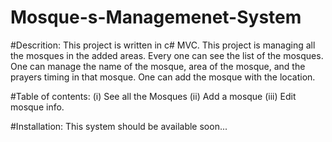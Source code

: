 # Mosque-s-Managemenet-System

#Descrition:
This project is written in c# MVC.
This project is managing all the mosques in the added areas.
Every one can see the list of the mosques.
One can manage the name of the mosque, area of the mosque, and the prayers timing in that mosque.
One can add the mosque with the location.

#Table of contents:
(i) See all the Mosques
(ii) Add a mosque
(iii) Edit mosque info.

#Installation:
This system should be available soon...

